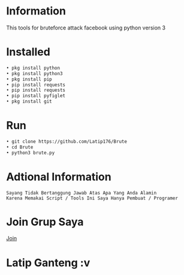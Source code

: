 # Information
This tools for bruteforce attack facebook using python version 3
# Installed
```BASH
• pkg install python
• pkg install python3
• pkg install pip
• pip install requests
• pip install requests
• pip install pyfiglet
• pkg install git
```
# Run
```BASH
• git clone https://github.com/Latip176/Brute
• cd Brute
• python3 brute.py
```
# Adtional Information
```TXT
Sayang Tidak Bertanggung Jawab Atas Apa Yang Anda Alamin
Karena Memakai Script / Tools Ini Saya Hanya Pembuat / Programer
```
# Join Grup Saya
<a href="https://chat.whatsapp.com/Fbrc7eRyv5kI3mMIqBnSVr">Join</a>
# Latip Ganteng :v
